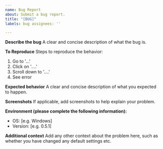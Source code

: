 ```yaml
---
name: Bug Report 
about: Submit a bug report. 
title: "[BUG]"
labels: bug assignees: ''

---
```


**Describe the bug**
A clear and concise description of what the bug is.

**To Reproduce**
Steps to reproduce the behavior:

1. Go to '...'
2. Click on '....'
3. Scroll down to '....'
4. See error

**Expected behavior**
A clear and concise description of what you expected to happen.

**Screenshots**
If applicable, add screenshots to help explain your problem.

**Environment (please complete the following information):**

- OS: [e.g. Windows]
- Version: [e.g. 0.5.1]

**Additional context**
Add any other context about the problem here, such as whether you have changed any default settings etc.
